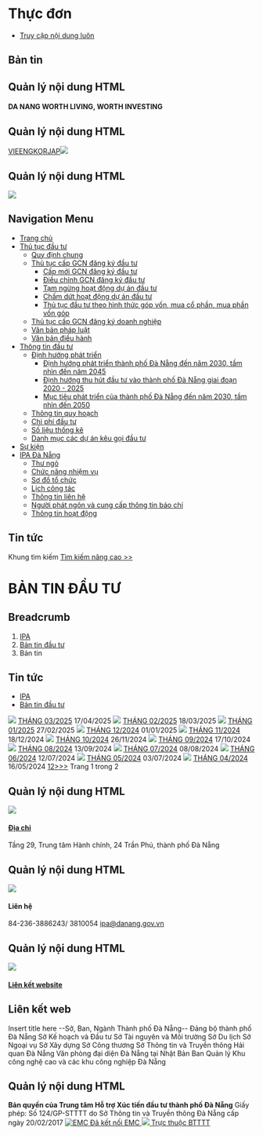 # Thực đơn
  * [Truy cập nội dung luôn](https://investdanang.gov.vn/vi/web/guest/chi-tiet-ban-tin?danhmuc=860301#main-content)


## Bản tin
## Quản lý nội dung HTML
#### DA NANG WORTH LIVING, WORTH INVESTING
## Quản lý nội dung HTML
[VIE](https://investdanang.gov.vn/vi/web/guest)[ENG](https://investdanang.gov.vn/en/web/english)[KOR](https://investdanang.gov.vn/en/web/korean/home)[JAP](https://investdanang.gov.vn/en/web/japanese/homejp)[![](https://investdanang.gov.vn/documents/20121/38106/login.png/dd2e228a-909e-aea6-e308-bda7c3869c80?t=1651800288932)](https://investdanang.gov.vn/c/portal/login)
## Quản lý nội dung HTML
[![](https://investdanang.gov.vn/documents/20121/38106/logotext.png/4238ddca-7d17-0d28-338d-bb2defd1d3cb?t=1650871546496)](https://investdanang.gov.vn/web/guest/trang-chu)
## Navigation Menu
  * [ Trang chủ  ](https://investdanang.gov.vn/vi/web/guest/trang-chu)
  * [ Thủ tục đầu tư  ](https://investdanang.gov.vn/vi/web/guest/thu-tuc-dau-tu)
    * [Quy định chung](https://investdanang.gov.vn/vi/web/guest/quy-dinh-chung)
    * [Thủ tục cấp GCN đăng ký đầu tư](https://investdanang.gov.vn/vi/web/guest/thu-tuc-cap-gcn-dang-ky-dau-tu)
      * [Cấp mới GCN đăng ký đầu tư](https://investdanang.gov.vn/vi/web/guest/cap-moi-gcn-dang-ky-dau-tu)
      * [Điều chỉnh GCN đăng ký đầu tư](https://investdanang.gov.vn/vi/web/guest/dieu-chinh-gcn-dang-ky-dau-tu)
      * [Tạm ngừng hoạt động dự án đầu tư](https://investdanang.gov.vn/vi/web/guest/tam-ngung-hoat-dong-du-an-dau-tu)
      * [Chấm dứt hoạt động dự án đầu tư](https://investdanang.gov.vn/vi/web/guest/cham-dut-hoat-dong-du-an-dau-tu)
      * [Thủ tục đầu tư theo hình thức góp vốn, mua cổ phần, mua phần vốn góp](https://investdanang.gov.vn/vi/web/guest/thu-tuc-dau-tu-theo-hinh-thuc-hop-von-mua-co-phan-mua-phan-gop-von)
    * [Thủ tục cấp GCN đăng ký doanh nghiệp](https://investdanang.gov.vn/vi/web/guest/thu-tuc-cap-gcn-dang-ky-doanh-nghiep)
    * [Văn bản pháp luật](https://investdanang.gov.vn/vi/web/guest/van-ban-phap-luat-2023)
    * [Văn bản điều hành](https://investdanang.gov.vn/vi/web/guest/van-ban-dieu-hanh)
  * [ Thông tin đầu tư  ](https://investdanang.gov.vn/vi/web/guest/thong-tin-dau-tu)
    * [Định hướng phát triển](https://investdanang.gov.vn/vi/web/guest/dinh-huong-phat-trien)
      * [Định hướng phát triển thành phố Đà Nẵng đến năm 2030, tầm nhìn đến năm 2045](https://investdanang.gov.vn/vi/web/guest/dinh-huong-nam-2030-2045)
      * [Định hướng thu hút đầu tư vào thành phố Đà Nẵng giai đoạn 2020 - 2025](https://investdanang.gov.vn/vi/web/guest/dinh-huong-thu-hut-nam-2020-2025)
      * [Mục tiêu phát triển của thành phố Đà Nẵng đến năm 2030, tầm nhìn đến 2050](https://investdanang.gov.vn/vi/web/guest/muc-tieu-phat-trien-tp-2030-2050)
    * [Thông tin quy hoạch](https://investdanang.gov.vn/vi/web/guest/thong-tin-quy-hoach)
    * [Chi phí đầu tư](https://investdanang.gov.vn/vi/web/guest/chi-ph%C3%AD-%C4%91%E1%BA%A7u-t%C6%B0)
    * [Số liệu thống kê](https://investdanang.gov.vn/vi/web/guest/so-lieu-thong-ke)
    * [Danh mục các dự án kêu gọi đầu tư](https://investdanang.gov.vn/vi/web/guest/danh-muc-cac-du-an-keu-goi-dau-tu)
  * [ Sự kiện  ](https://investdanang.gov.vn/vi/web/guest/su-kien)
  * [ IPA Đà Nẵng  ](https://investdanang.gov.vn/vi/web/guest/ipa-da-nang)
    * [Thư ngỏ](https://investdanang.gov.vn/vi/web/guest/thu-ngo)
    * [Chức năng nhiệm vụ](https://investdanang.gov.vn/vi/web/guest/chuc-nang-nhiem-vu)
    * [Sơ đồ tổ chức](https://investdanang.gov.vn/vi/web/guest/so-do-to-chuc)
    * [Lịch công tác](https://investdanang.gov.vn/vi/web/guest/lich-cong-tac)
    * [Thông tin liên hệ](https://investdanang.gov.vn/vi/web/guest/thong-tin-lien-he)
    * [Người phát ngôn và cung cấp thông tin báo chí](https://investdanang.gov.vn/vi/web/guest/nguoi-phat-ngon-bao-chi)
    * [Thông tin hoạt động](https://investdanang.gov.vn/vi/web/guest/chi-tiet-tin-tuc?danhmuc=861401)


## Tin tức
Khung tìm kiếm [](javascript:void\(0\) "Tìm kiếm nâng cao") [Tìm kiếm nâng cao >>](https://investdanang.gov.vn/vi/web/guest/ket-qua)
# BẢN TIN ĐẦU TƯ
## Breadcrumb
  1. [ IPA ](https://investdanang.gov.vn/vi/web/guest "IPA")
  2. [ Bản tin đầu tư ](https://investdanang.gov.vn/vi/web/guest/ban-tin-dau-tu "Bản tin đầu tư")
  3. Bản tin


## Tin tức
  * [IPA](https://investdanang.gov.vn/web/guest)
  * [Bản tin đầu tư](https://investdanang.gov.vn/vi/web/guest/chi-tiet-ban-tin?danhmuc=860301)


![](https://investdanang.gov.vn/documents/20121/81103/Ban+tin+03.2025.jpg/2c77998a-b608-30e1-070e-145675c9b378?t=1744858666530)
[THÁNG 03/2025](https://investdanang.gov.vn/vi/web/guest/chi-tiet-ban-tin?dinhdanh=1415839&cat=860301) 17/04/2025
![](https://investdanang.gov.vn/documents/20121/81103/Ban+tin+02.2025.jpg/7709e8e9-fd26-94b9-2e08-1a4417895882?t=1742284605997)
[THÁNG 02/2025](https://investdanang.gov.vn/vi/web/guest/chi-tiet-ban-tin?dinhdanh=1415817&cat=860301) 18/03/2025
![](https://investdanang.gov.vn/documents/20121/81103/Ban+tin+01.2025.jpg/ba3c5550-870b-d86b-17fa-79722d4a5a79?t=1740622834814)
[THÁNG 01/2025](https://investdanang.gov.vn/vi/web/guest/chi-tiet-ban-tin?dinhdanh=1415716&cat=860301) 27/02/2025
![](https://investdanang.gov.vn/documents/20121/81103/Ban+tin+12.2024.jpg/631fc2ab-3eae-9ec6-172f-1eea53b43023?t=1747732413516)
[THÁNG 12/2024](https://investdanang.gov.vn/vi/web/guest/chi-tiet-ban-tin?dinhdanh=1416101&cat=860301) 01/01/2025
![](https://investdanang.gov.vn/documents/20121/81103/Ban+tin+11.2024.jpg/4c69b575-ccab-c2ef-dafe-4ac73937433a?t=1734509538750)
[THÁNG 11/2024](https://investdanang.gov.vn/vi/web/guest/chi-tiet-ban-tin?dinhdanh=1415539&cat=860301) 18/12/2024
![](https://investdanang.gov.vn/documents/20121/81103/Ban+tin+10.2024.jpg/1e04d28d-d6e1-136a-ed5a-c66800e59376?t=1732589332019)
[THÁNG 10/2024](https://investdanang.gov.vn/vi/web/guest/chi-tiet-ban-tin?dinhdanh=1415522&cat=860301) 26/11/2024
![](https://investdanang.gov.vn/documents/20121/81103/Ban+tin+09.2024.jpg/1064f89a-0df6-1ae3-2206-b0f4f0297b2b?t=1729130187201)
[THÁNG 09/2024](https://investdanang.gov.vn/vi/web/guest/chi-tiet-ban-tin?dinhdanh=1415223&cat=860301) 17/10/2024
![](https://investdanang.gov.vn/documents/20121/81103/Ban+tin+8.2024.jpg/78811405-0220-c7d6-848a-52fcb0e12052?t=1726214376844)
[THÁNG 08/2024](https://investdanang.gov.vn/vi/web/guest/chi-tiet-ban-tin?dinhdanh=1415008&cat=860301) 13/09/2024
![](https://investdanang.gov.vn/documents/20121/81103/Ban+tin+07.024.jpg/d877f80b-5f89-e1f2-5d63-eab63f43372b?t=1723102477047)
[THÁNG 07/2024](https://investdanang.gov.vn/vi/web/guest/chi-tiet-ban-tin?dinhdanh=1414923&cat=860301) 08/08/2024
![](https://investdanang.gov.vn/documents/20121/81103/Ban+tin+06.2024.jpg/e23300cf-03d9-ef9e-20dc-2ea3b0afa1b8?t=1720776542785)
[THÁNG 06/2024](https://investdanang.gov.vn/vi/web/guest/chi-tiet-ban-tin?dinhdanh=1414864&cat=860301) 12/07/2024
![](https://investdanang.gov.vn/documents/20121/81103/Ban+tin+05.2024.jpg/a776b76d-9a64-ee24-56d9-bde1edff6a6c?t=1719969625375)
[THÁNG 05/2024](https://investdanang.gov.vn/vi/web/guest/chi-tiet-ban-tin?dinhdanh=1414850&cat=860301) 03/07/2024
![](https://investdanang.gov.vn/documents/20121/81103/Ban+tin+04.3024.jpg/a52473a4-8c9e-a5a0-b720-b7faea5a360b?t=1715823679590)
[THÁNG 04/2024](https://investdanang.gov.vn/vi/web/guest/chi-tiet-ban-tin?dinhdanh=1414715&cat=860301) 16/05/2024
[1](https://investdanang.gov.vn/vi/web/guest/chi-tiet-ban-tin?danhmuc=860301&p=1)[2](https://investdanang.gov.vn/vi/web/guest/chi-tiet-ban-tin?danhmuc=860301&p=2)[>](https://investdanang.gov.vn/vi/web/guest/chi-tiet-ban-tin?danhmuc=860301&p=2)[>>](https://investdanang.gov.vn/vi/web/guest/chi-tiet-ban-tin?danhmuc=860301&p=2) Trang 1 trong 2
## Quản lý nội dung HTML
[![](https://investdanang.gov.vn/documents/20121/38106/lh1-1.png/142983c1-f9aa-2d53-9ad8-6c6ff6c7fcc5?t=1651021376055)](https://investdanang.gov.vn/web/guest/dia-chi)
#### [Địa chỉ](https://investdanang.gov.vn/web/guest/dia-chi)
Tầng 29, Trung tâm Hành chính,
24 Trần Phú, thành phố Đà Nẵng
## Quản lý nội dung HTML
![](https://investdanang.gov.vn/documents/20121/38106/lh2.png/c7a98f84-5b14-15e8-e0d2-84a0e2722390?t=1650875415594)
#### Liên hệ
84-236-3886243/ 3810054
ipa@danang.gov.vn
## Quản lý nội dung HTML
[![](https://investdanang.gov.vn/documents/20121/38106/lh3.png/5b3803cb-825d-87b4-5b29-4109417c5ef0?t=1650875675471)](https://investdanang.gov.vn/web/guest/lien-ket-website)
#### [Liên kết website](https://investdanang.gov.vn/web/guest/lien-ket-website)
## Liên kết web
Insert title here
--Sở, Ban, Ngành Thành phố Đà Nẵng-- Đảng bộ thành phố Đà Nẵng Sở Kế hoạch và Đầu tư Sở Tài nguyên và Môi trường Sở Du lịch Sở Ngoại vụ Sở Xây dựng Sở Công thương Sở Thông tin và Truyền thông Hải quan Đà Nẵng Văn phòng đại diện Đà Nẵng tại Nhật Bản Ban Quản lý Khu công nghệ cao và các khu công nghiệp Đà Nẵng
## Quản lý nội dung HTML
**Bản quyền của Trung tâm Hỗ trợ Xúc tiến đầu tư thành phố Đà Nẵng**
Giấy phép: Số 124/GP-STTTT do Sở Thông tin và Truyền thông Đà Nẵng cấp ngày 20/02/2017
[](javascript:void\(0\))
[](javascript:;)[](javascript:;)
[ ![EMC](https://investdanang.gov.vn/vi/web/guest/chi-tiet-ban-tin?danhmuc=860301) Đã kết nối EMC ](javascript:void\(0\) "TRUNG TÂM GIÁM SÁT QUỐC GIA VỀ CHÍNH PHỦ SỐ") [ ![](https://investdanang.gov.vn/vi/web/guest/chi-tiet-ban-tin?danhmuc=860301) Trực thuộc BTTTT ](https://mic.gov.vn/ "BỘ THÔNG TIN VÀ TRUYỀN THÔNG")
